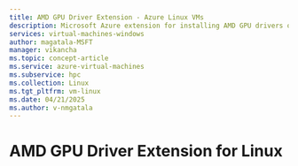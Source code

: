 ```yaml
---
title: AMD GPU Driver Extension - Azure Linux VMs
description: Microsoft Azure extension for installing AMD GPU drivers on NVv4-series VMs running Linux.
services: virtual-machines-windows
author: magatala-MSFT
manager: vikancha
ms.topic: concept-article
ms.service: azure-virtual-machines
ms.subservice: hpc
ms.collection: Linux
ms.tgt_pltfrm: vm-linux
ms.date: 04/21/2025
ms.author: v-nmgatala
---
```

# AMD GPU Driver Extension for Linux